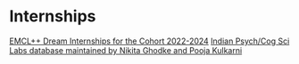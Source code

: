 # Internships

[EMCL++ Dream Internships for the Cohort 2022-2024](https://docs.google.com/spreadsheets/d/1zKsXOEBOWXJ_8GuIr_-3CbrKwoXPDqkKT7kaQPYIjL8/edit?usp=sharing)
[Indian Psych/Cog Sci Labs database maintained by Nikita Ghodke and Pooja Kulkarni](https://docs.google.com/spreadsheets/d/1LXuQbksdK58PAjCcOFpfXSSRwPHL5s-lfL_ZAFqJnz8/edit#gid=0)


